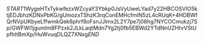 $START$1WygeHTxTykwfezxWZcyaY3Ybkp0JsVyUweLYad7y22HBCOSVIO5ktjEDJbhzKDNxPbKG/gUmozxTShzK3rqConEMHcfmIN5zL4cRUqK+4HDBWfQrNVpUKbyeLffwmkQek6phrf8oFsnJJlmx2L2Y7pe7j08hg7NYCOCmukzj7Sp/GWFWi1jgumlm8FPzxk2JLkLaqtMdn7Yg2tj0fb5EBWd2YTdNnUZHtvVStUpfhItBmXp/HuWvuqDLQZ7XNxg$END$